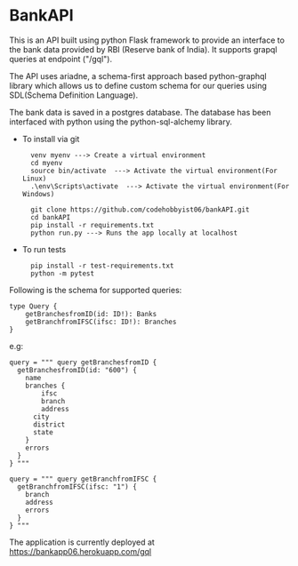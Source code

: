 # BankAPI
This is an API built using python Flask framework to provide an interface
to the bank data provided by RBI (Reserve bank of India). It supports grapql 
queries at endpoint ("/gql").  

The API uses ariadne, a schema-first approach based python-graphql library which allows us
to define custom schema for our queries using SDL(Schema Definition Language).

The bank data is saved in a postgres database. The database has been interfaced with python
using the python-sql-alchemy library.


* To install via git
  ```
    venv myenv ---> Create a virtual environment
    cd myenv
    source bin/activate  ---> Activate the virtual environment(For Linux)
    .\env\Scripts\activate  ---> Activate the virtual environment(For Windows)
    
    git clone https://github.com/codehobbyist06/bankAPI.git
    cd bankAPI
    pip install -r requirements.txt
    python run.py ---> Runs the app locally at localhost
  ```

* To run tests
  ```
    pip install -r test-requirements.txt
    python -m pytest
  ```
Following is the schema for supported queries:
```
type Query {
    getBranchesfromID(id: ID!): Banks
    getBranchfromIFSC(ifsc: ID!): Branches
}
```
e.g:
```
query = """ query getBranchesfromID {
  getBranchesfromID(id: "600") {
    name
    branches {
        ifsc
        branch
        address
      city
      district
      state
    }
    errors
  }
} """
```
```
query = """ query getBranchfromIFSC {
  getBranchfromIFSC(ifsc: "1") {
    branch
    address
    errors
  }
} """
```
The application is currently deployed at https://bankapp06.herokuapp.com/gql

